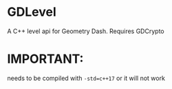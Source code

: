 # GDLevel
A C++ level api for Geometry Dash. Requires GDCrypto
# IMPORTANT: 
needs to be compiled with `-std=c++17` or it will not work
